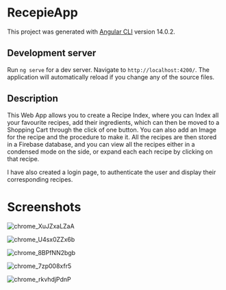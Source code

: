 # RecepieApp

This project was generated with [Angular CLI](https://github.com/angular/angular-cli) version 14.0.2.

## Development server

Run `ng serve` for a dev server. Navigate to `http://localhost:4200/`. The application will automatically reload if you change any of the source files.

## Description

This Web App allows you to create a Recipe Index, where you can Index all your favourite recipes, add their ingredients, which can then be moved to a Shopping Cart through the click of one button. You can also add an Image for the recipe and the procedure to make it. All the recipes are then stored in a Firebase database, and you can view all the recipes either in a condensed mode on the side, or expand each each recipe by clicking on that recipe. 

I have also created a login page, to authenticate the user and display their corresponding recipes. 

# Screenshots

![chrome_XuJZxaLZaA](https://user-images.githubusercontent.com/68686571/208501821-3cb97263-a508-494b-885e-a08fb8373e17.png)

![chrome_U4sx0ZZx6b](https://user-images.githubusercontent.com/68686571/208501934-23ad2821-74fc-4ff4-bfcf-9a789e6d3af3.png)

![chrome_8BPfNN2bgb](https://user-images.githubusercontent.com/68686571/208503266-164bb754-0270-4b8e-ad51-c13e55476301.png)

![chrome_7zp008xfr5](https://user-images.githubusercontent.com/68686571/208503305-2ff2f72a-dbfe-47e8-bc4e-fecb3ba20d3e.png)

![chrome_rkvhdjPdnP](https://user-images.githubusercontent.com/68686571/208503317-5f357707-e4ee-41bc-9527-b90bc1c8ea71.png)
